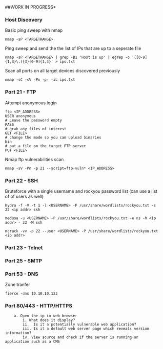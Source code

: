 ##WORK IN PROGRESS*

### Host Discovery

Basic ping sweep with nmap 
```
nmap -sP <TARGETRANGE>
```

Ping sweep and send the the list of IPs that are up to a seperate file
```
nmap -sP <TARGETRANGE> | grep -B1 'Host is up' | egrep -o '([0-9]{1,3}\.){3}[0-9]{1,3}' > ips.txt
```

Scan all ports on all target devices discovered previously
```
nmap -sC -sV -Pn -p- -iL ips.txt
```

### Port 21 - FTP

Attempt anonymous login 

```
ftp <IP_ADDRESS>
USER anonymous
# Leave the password empty
PASS 
# grab any files of interest
GET <FILE>
# change the mode so you can upload binaries 
bin
# put a file on the target FTP server 
PUT <FILE>
```

Nmap ftp vulnerabilities scan

```
nmap -sV -Pn -p 21 --script=ftp-vuln* <IP_ADDRESS>
```

### Port 22 - SSH

Bruteforce with a single username and rockyou password list (can use a list of of users as well)

```
hydra -f -V -t 1 -l <USERNAME> -P /usr/share/wordlists/rockyou.txt -s 22 <ip addr> ssh

medusa -u <USERNAME> -P /usr/share/wordlists/rockyou.txt -e ns -h <ip addr> - 22 -M ssh

ncrack -vv -p 22 --user <USERNAME> -P /usr/share/wordlists/rockyou.txt <ip addr>
```
### Port 23 - Telnet
  
### Port 25 - SMTP

### Port 53 - DNS

Zone tranfer

```
fierce -dns 10.10.10.123
```

### Port 80/443 - HTTP/HTTPS

		a. Open the ip in web browser 
			i. What does it display?
			ii.  Is it a potentially vulnerable web application? 
			iii. Is it a default web server page which reveals version information?
			iv. View source and check if the server is running an application such as a CMS 






